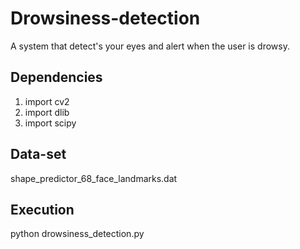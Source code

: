 # Drowsiness-detection

A system that detect's your eyes and alert when the user is drowsy.

## Dependencies

1. import cv2
2. import dlib
3. import scipy

## Data-set
shape_predictor_68_face_landmarks.dat

## Execution

python drowsiness_detection.py
